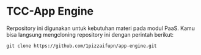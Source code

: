 # TCC-App Engine

Rerpository ini digunakan untuk kebutuhan materi pada modul PaaS.
Kamu bisa langsung mengcloning repository ini dengan perintah berikut:

`git clone https://github.com/1pizzaifupn/app-engine.git`
